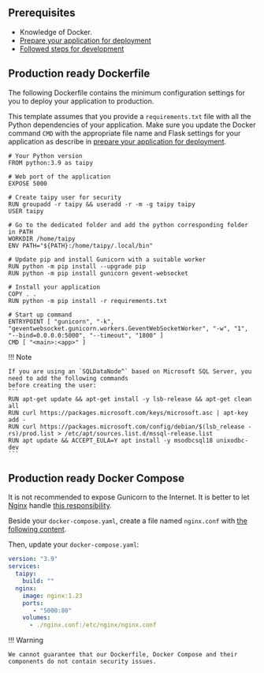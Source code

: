 ## Prerequisites

- Knowledge of Docker.
- [Prepare your application for deployment](../prepare-taipy-for-deployment.md)
- [Followed steps for development](development.md)


## Production ready Dockerfile

The following Dockerfile contains the minimum configuration settings for you to deploy your application to production.

This template assumes that you provide a `requirements.txt` file with all the Python dependencies of your application.
Make sure you update the Docker command `CMD` with the appropriate file name and Flask settings for your application
as describe in [prepare your application for deployment](../prepare-taipy-for-deployment.md).

```
# Your Python version
FROM python:3.9 as taipy

# Web port of the application
EXPOSE 5000

# Create taipy user for security
RUN groupadd -r taipy && useradd -r -m -g taipy taipy
USER taipy

# Go to the dedicated folder and add the python corresponding folder in PATH
WORKDIR /home/taipy
ENV PATH="${PATH}:/home/taipy/.local/bin"

# Update pip and install Gunicorn with a suitable worker
RUN python -m pip install --upgrade pip
RUN python -m pip install gunicorn gevent-websocket

# Install your application
COPY . .
RUN python -m pip install -r requirements.txt

# Start up command
ENTRYPOINT [ "gunicorn", "-k", "geventwebsocket.gunicorn.workers.GeventWebSocketWorker", "-w", "1", "--bind=0.0.0.0:5000", "--timeout", "1800" ]
CMD [ "<main>:<app>" ]
```

!!! Note

    If you are using an `SQLDataNode^` based on Microsoft SQL Server, you need to add the following commands
    before creating the user:
    ```
    RUN apt-get update && apt-get install -y lsb-release && apt-get clean all
    RUN curl https://packages.microsoft.com/keys/microsoft.asc | apt-key add -
    RUN curl https://packages.microsoft.com/config/debian/$(lsb_release -rs)/prod.list > /etc/apt/sources.list.d/mssql-release.list
    RUN apt update && ACCEPT_EULA=Y apt install -y msodbcsql18 unixodbc-dev
    ```

## Production ready Docker Compose

It is not recommended to expose Gunicorn to the Internet. It is better to let [Nginx](https://nginx.org)
handle [this responsibility](https://docs.gunicorn.org/en/stable/deploy.html).

Beside your `docker-compose.yaml`, create a file named `nginx.conf` with
[the following content](https://docs.taipy.io/en/latest/manuals/deployment/docker/nginx.conf).

Then, update your `docker-compose.yaml`:
```yaml
version: "3.9"
services:
  taipy:
    build: ""
  nginx:
    image: nginx:1.23
    ports:
       - "5000:80"
    volumes:
      - ./nginx.conf:/etc/nginx/nginx.conf
```

!!! Warning

    We cannot guarantee that our Dockerfile, Docker Compose and their components do not contain security issues.
